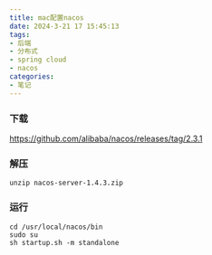 ```yaml
---
title: mac配置nacos
date: 2024-3-21 17 15:45:13
tags:
- 后端
- 分布式
- spring cloud
- nacos
categories: 
- 笔记
---
```


### 下载

https://github.com/alibaba/nacos/releases/tag/2.3.1

### 解压

```shell
unzip nacos-server-1.4.3.zip
```

### 运行

```shell
cd /usr/local/nacos/bin 
sudo su
sh startup.sh -m standalone
```

